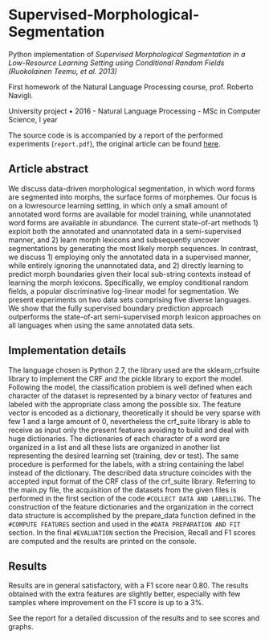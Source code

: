 # Supervised-Morphological-Segmentation
Python implementation of *Supervised Morphological Segmentation in a Low-Resource Learning Setting using Conditional Random Fields (Ruokolainen Teemu, et al. 2013)* 

First homework of the Natural Language Processing course, prof. Roberto Navigli.

University project • 2016 - Natural Language Processing - MSc in Computer Science, I year 

The source code is is accompanied by a report of the performed experiments (`report.pdf`), the original article can be found [here](http://www.aclweb.org/anthology/W13-3504). 

## Article abstract

We discuss data-driven morphological
segmentation, in which word forms are
segmented into morphs, the surface forms
of morphemes. Our focus is on a lowresource learning setting, in which only a
small amount of annotated word forms are
available for model training, while unannotated word forms are available in abundance. The current state-of-art methods 1) exploit both the annotated and unannotated data in a semi-supervised manner, and 2) learn morph lexicons and subsequently uncover segmentations by generating the most likely morph sequences.
In contrast, we discuss 1) employing only
the annotated data in a supervised manner, while entirely ignoring the unannotated data, and 2) directly learning to predict morph boundaries given their local
sub-string contexts instead of learning the
morph lexicons. Specifically, we employ conditional random fields, a popular
discriminative log-linear model for segmentation. We present experiments on
two data sets comprising five diverse languages. We show that the fully supervised boundary prediction approach outperforms the state-of-art semi-supervised
morph lexicon approaches on all languages when using the same annotated
data sets.

## Implementation details

The language chosen is Python 2.7, the library used are the sklearn_crfsuite library to implement the CRF and
the pickle library to export the model.
Following the model, the classification problem is well defined when each character of the dataset is
represented by a binary vector of features and labeled with the appropriate class among the possible six. The
feature vector is encoded as a dictionary, theoretically it should be very sparse with few 1 and a large amount
of 0, nevertheless the crf_suite library is able to receive as input only the present features avoiding to build and
deal with huge dictionaries.
The dictionaries of each character of a word are organized in a list and all these lists are organized in another
list representing the desired learning set (training, dev or test). The same procedure is performed for the labels,
with a string containing the label instead of the dictionary. The described data structure coincides with the
accepted input format of the CRF class of the crf_suite library.
Referring to the main.py file, the acquisition of the datasets from the given files is performed in the first section
of the code `#COLLECT DATA AND LABELLING`. The construction of the feature dictionaries and the
organization in the correct data structure is accomplished by the prepare_data function defined in the
`#COMPUTE FEATURES` section and used in the `#DATA PREPARATION AND FIT` section. In the final
`#EVALUATION` section the Precision, Recall and F1 scores are computed and the results are printed on the
console.

## Results
Results are in general satisfactory, with a F1 score near 0.80. The results obtained with the extra features are slightly
better, especially with few samples where improvement
on the F1 score is up to a 3%.

See the report for a detailed discussion of the results and to see scores and graphs.


